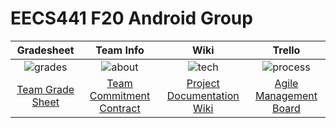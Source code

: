 # EECS441 F20 Android Group

| Gradesheet | Team Info |  Wiki |  Trello   |
|:----------:|:---------:|:-----:|:---------:|
|![grades]|![about]|![tech]|![process]|
|[Team Grade Sheet][grade sheet]|[Team Commitment Contract][about_page]|[Project Documentation Wiki][tech_page]|[Agile Management Board][process_page]|

[grades]: https://github.com/UM-EECS-441/labs/blob/master/docs/img/admin/grades1.jpg "Grade Sheet"
[about]: https://github.com/UM-EECS-441/labs/blob/master/docs/img/admin/team.png "Team Info"
<!-- [setup]: https://github.com/CAEN/michigan-covid19-check/blob/dev/public/tools.png "Setup and Install" -->
[tech]: https://github.com/UM-EECS-441/labs/blob/master/docs/img/admin/wiki.png "Wiki"
[process]: https://github.com/UM-EECS-441/labs/blob/master/docs/img/admin/board.png "Board"
[grade sheet]: https://
[about_page]: https://
<!-- [setup_page]: https://github.com/CAEN/michigan-covid19-check/wiki/Setup-and-Install) -->
[tech_page]: https://github.com/UM-EECS-441/androidgroup/wiki
[process_page]: https://trello.com/b/6tu6Amve/android-group
